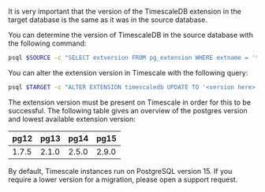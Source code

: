 It is very important that the version of the TimescaleDB extension in the
target database is the same as it was in the source database.

You can determine the version of TimescaleDB in the source database with the
following command:

```bash
psql $SOURCE -c "SELECT extversion FROM pg_extension WHERE extname = 'timescaledb';"
```

You can alter the extension version in Timescale with the following query:

```bash
psql $TARGET -c "ALTER EXTENSION timescaledb UPDATE TO '<version here>';"
```

The extension version must be present on Timescale in order for this to be
successful. The following table gives an overview of the postgres version and
lowest available extension version:

| pg12  | pg13  | pg14  | pg15  |
|-------|-------|-------|-------|
| 1.7.5 | 2.1.0 | 2.5.0 | 2.9.0 |

[//]: # (Note: to update this table, consult https://timescale.slab.com/posts/migrations-and-version-compatibility-5red287x)

By default, Timescale instances run on PostgreSQL version 15. If you require a
lower version for a migration, please open a support request.

<OpenSupportRequest />
